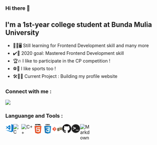 ### Hi there 👋

## I'm a 1st-year college student at Bunda Mulia University
- 👦🏻🖥️ Still learning for Frontend Development skill and many more
- ✔️🌈 2020 goal: Mastered Frontend Development skill
- 🏆🔥 I like to participate in the CP competition !
- ⚽🏀 I like sports too !
- 🛠👨‍💻 Current Project : Building my profile website

### Connect with me : 
[<img align=left src="https://upload.wikimedia.org/wikipedia/commons/thumb/e/e7/Instagram_logo_2016.svg/1200px-Instagram_logo_2016.svg.png" width= 25px />][instagram]

<br />

### Languange and Tools : 
<img align=left alt="vs code" src="https://raw.githubusercontent.com/github/explore/80688e429a7d4ef2fca1e82350fe8e3517d3494d/topics/visual-studio-code/visual-studio-code.png" width= 25px />
<img align=left alt="C" src="https://www.pngkit.com/png/full/101-1010012_c-programming-icon-c-programming-language-logo.png" width= 25px />
<img align=left alt="C++" src="https://cdn.freebiesupply.com/logos/thumbs/1x/c-logo.png" width= 37px />
<img align=left alt="HTML"src="https://raw.githubusercontent.com/github/explore/80688e429a7d4ef2fca1e82350fe8e3517d3494d/topics/html/html.png" width= 30px />
<img align=left alt="CSS" src="https://raw.githubusercontent.com/github/explore/80688e429a7d4ef2fca1e82350fe8e3517d3494d/topics/css/css.png" width= 30px />
<img align=left alt="Git" src="https://raw.githubusercontent.com/github/explore/80688e429a7d4ef2fca1e82350fe8e3517d3494d/topics/git/git.png" width= 31px />
<img align=left alt="Github" src="https://raw.githubusercontent.com/github/explore/78df643247d429f6cc873026c0622819ad797942/topics/github/github.png" width= 28px />
<img align=left alt="Terminal" src="https://raw.githubusercontent.com/github/explore/80688e429a7d4ef2fca1e82350fe8e3517d3494d/topics/terminal/terminal.png" width= 28px />
<img align=left alt="Markdown" src="https://cdn0.iconfinder.com/data/icons/octicons/1024/markdown-512.png" width= 30px />

<br />

[instagram]: https://www.instagram.com/kitbertlau

